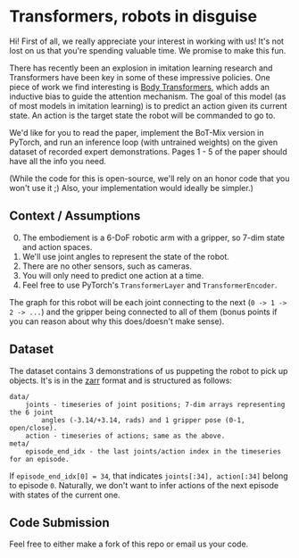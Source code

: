 # Transformers, robots in disguise

Hi! First of all, we really appreciate your interest in working with us! 
It's not lost on us that you're spending valuable time. We promise to make this fun.

There has recently been an explosion in imitation learning research and Transformers
have been key in some of these impressive policies. One piece of work we find interesting is
[Body Transformers](https://arxiv.org/pdf/2408.06316), which adds an inductive bias to guide
the attention mechanism. The goal of this model (as of most models in imitation learning) is to predict an action given
its current state. An action is the target state the robot will be commanded to go to.

We'd like for you to read the paper, implement the BoT-Mix version in PyTorch,
and run an inference loop (with untrained weights) on the given dataset of recorded expert demonstrations.
Pages 1 - 5 of the paper should have all the info you need.

(While the code for this is open-source, we'll rely on an honor code that you won't use it ;) 
Also, your implementation would ideally be simpler.)

## Context / Assumptions

0. The embodiement is a 6-DoF robotic arm with a gripper, so 7-dim state and action spaces.
1. We'll use joint angles to represent the state of the robot.
2. There are no other sensors, such as cameras.
3. You will only need to predict one action at a time.
4. Feel free to use PyTorch's `TransformerLayer` and `TransformerEncoder`.

The graph for this robot will be each joint connecting to the next (`0 -> 1 -> 2 -> ...`)
and the gripper being connected to all of them (bonus points if you can reason about why this does/doesn't make sense).

## Dataset

The dataset contains 3 demonstrations of us puppeting the robot to pick up objects. It's is in the
[zarr](https://zarr.readthedocs.io/en/stable/) format and is structured as follows:

```
data/
    joints - timeseries of joint positions; 7-dim arrays representing the 6 joint 
        angles (-3.14/+3.14, rads) and 1 gripper pose (0-1, open/close).
    action - timeseries of actions; same as the above.
meta/
    episode_end_idx - the last joints/action index in the timeseries for an episode.
```

If `episode_end_idx[0] = 34`, that indicates `joints[:34], action[:34]` belong to episode `0`. 
Naturally, we don't want to infer actions of the next episode with states of the current one.

## Code Submission

Feel free to either make a fork of this repo or email us your code.